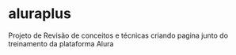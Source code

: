 # aluraplus
Projeto de Revisão de conceitos e técnicas criando pagina junto do treinamento da plataforma Alura
